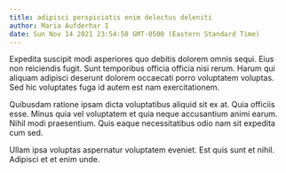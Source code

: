 ```yaml
---
title: adipisci perspiciatis enim delectus deleniti
author: Maria Aufderhar I
date: Sun Nov 14 2021 23:54:58 GMT-0500 (Eastern Standard Time)
---
```

Expedita suscipit modi asperiores quo debitis dolorem omnis sequi. Eius non reiciendis fugit. Sunt temporibus officia officia nisi rerum. Harum qui aliquam adipisci deserunt dolorem occaecati porro voluptatem voluptas. Sed hic voluptates fuga id autem est nam exercitationem.

 Quibusdam ratione ipsam dicta voluptatibus aliquid sit ex at. Quia officiis esse. Minus quia vel voluptatem et quia neque accusantium animi earum. Nihil modi praesentium. Quis eaque necessitatibus odio nam sit expedita cum sed.

 Ullam ipsa voluptas aspernatur voluptatem eveniet. Est quis sunt et nihil. Adipisci et et enim unde.